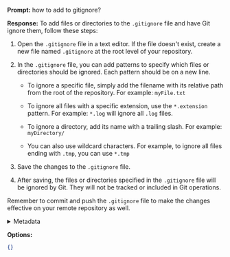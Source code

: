 **Prompt:**
how to add to gitignore?

**Response:**
To add files or directories to the `.gitignore` file and have Git ignore them, follow these steps:

1. Open the `.gitignore` file in a text editor. If the file doesn't exist, create a new file named `.gitignore` at the root level of your repository.

2. In the `.gitignore` file, you can add patterns to specify which files or directories should be ignored. Each pattern should be on a new line.

   - To ignore a specific file, simply add the filename with its relative path from the root of the repository. For example: `myFile.txt`
   
   - To ignore all files with a specific extension, use the `*.extension` pattern. For example: `*.log` will ignore all `.log` files.
   
   - To ignore a directory, add its name with a trailing slash. For example: `myDirectory/`
   
   - You can also use wildcard characters. For example, to ignore all files ending with `.tmp`, you can use `*.tmp`

3. Save the changes to the `.gitignore` file.

4. After saving, the files or directories specified in the `.gitignore` file will be ignored by Git. They will not be tracked or included in Git operations.

Remember to commit and push the `.gitignore` file to make the changes effective on your remote repository as well.

<details><summary>Metadata</summary>

- Duration: 10066 ms
- Datetime: 2023-07-16T18:36:09.320509
- Model: gpt-3.5-turbo-0613

</details>

**Options:**
```json
{}
```

